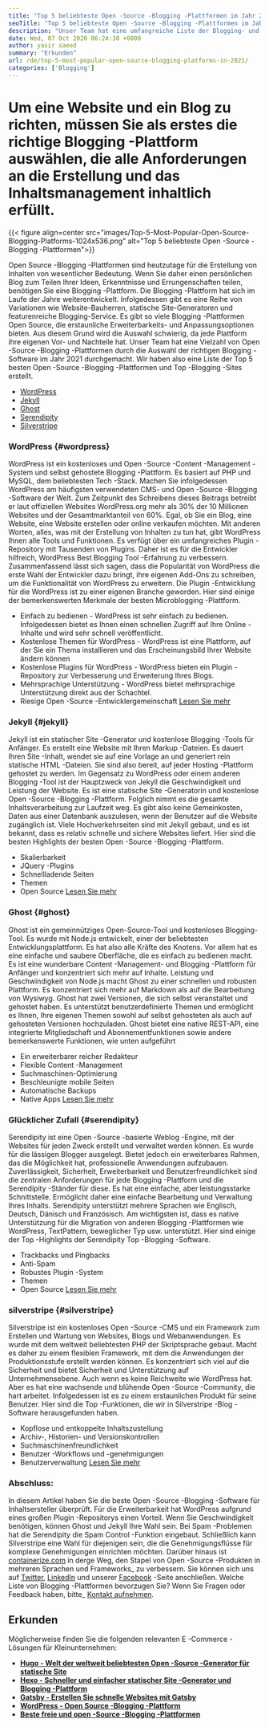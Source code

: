 ```yaml
---
title: "Top 5 beliebteste Open -Source -Blogging -Plattformen im Jahr 2021" 
seoTitle: "Top 5 beliebteste Open -Source -Blogging -Plattformen im Jahr 2021" 
description: "Unser Team hat eine umfangreiche Liste der Blogging- und Content -Management -Tools durchgemacht, und wir haben eine kurzlistete Top 5 Open -Source -Blogging -Plattform." 
date: Wed, 07 Oct 2020 06:24:30 +0000
author: yasir saeed
summary: "Erkunden" 
url: /de/top-5-most-popular-open-source-blogging-platforms-in-2021/
categories: ['Blogging']
---
```


# Um eine Website und ein Blog zu richten, müssen Sie als erstes die richtige Blogging -Plattform auswählen, die alle Anforderungen an die Erstellung und das Inhaltsmanagement inhaltlich erfüllt.

{{< figure align=center src="images/Top-5-Most-Popular-Open-Source-Blogging-Platforms-1024x536.png" alt="Top 5 beliebteste Open -Source -Blogging -Plattformen">}}

Open Source -Blogging -Plattformen sind heutzutage für die Erstellung von Inhalten von wesentlicher Bedeutung. Wenn Sie daher einen persönlichen Blog zum Teilen Ihrer Ideen, Erkenntnisse und Errungenschaften teilen, benötigen Sie eine Blogging -Plattform. Die Blogging -Plattform hat sich im Laufe der Jahre weiterentwickelt. Infolgedessen gibt es eine Reihe von Variationen wie Website-Bauherren, statische Site-Generatoren und featurenreiche Blogging-Service.
Es gibt so viele Blogging -Plattformen Open Source, die erstaunliche Erweiterbarkeits- und Anpassungsoptionen bieten. Aus diesem Grund wird die Auswahl schwierig, da jede Plattform ihre eigenen Vor- und Nachteile hat. Unser Team hat eine Vielzahl von Open -Source -Blogging -Plattformen durch die Auswahl der richtigen Blogging -Software im Jahr 2021 durchgemacht. Wir haben also eine Liste der Top 5 besten Open -Source -Blogging -Plattformen und Top -Blogging -Sites erstellt.
  * [WordPress][1]
  * [Jekyll][2]
  * [Ghost][3]
  * [Serendipity][4]
  * [Silverstripe][5]


###  **WordPress**  {#wordpress}

WordPress ist ein kostenloses und Open -Source -Content -Management -System und selbst gehostete Blogging -Plattform. Es basiert auf PHP und MySQL, dem beliebtesten Tech -Stack. Machen Sie infolgedessen WordPress am häufigsten verwendeten CMS- und Open -Source -Blogging -Software der Welt. Zum Zeitpunkt des Schreibens dieses Beitrags betreibt er laut offiziellen Websites WordPress.org mehr als 30% der 10 Millionen Websites und der Gesamtmarktanteil von 60%.
Egal, ob Sie ein Blog, eine Website, eine Website erstellen oder online verkaufen möchten. Mit anderen Worten, alles, was mit der Erstellung von Inhalten zu tun hat, gibt WordPress Ihnen alle Tools und Funktionen. Es verfügt über ein umfangreiches Plugin -Repository mit Tausenden von Plugins. Daher ist es für die Entwickler hilfreich, WordPress Best Blogging Tool -Erfahrung zu verbessern.
Zusammenfassend lässt sich sagen, dass die Popularität von WordPress die erste Wahl der Entwickler dazu bringt, ihre eigenen Add-Ons zu schreiben, um die Funktionalität von WordPress zu erweitern. Die Plugin -Entwicklung für die WordPress ist zu einer eigenen Branche geworden.
Hier sind einige der bemerkenswerten Merkmale der besten Microblogging -Plattform.
  * Einfach zu bedienen - WordPress ist sehr einfach zu bedienen. Infolgedessen bietet es Ihnen einen schnellen Zugriff auf Ihre Online -Inhalte und wird sehr schnell veröffentlicht.
  * Kostenlose Themen für WordPress - WordPress ist eine Plattform, auf der Sie ein Thema installieren und das Erscheinungsbild Ihrer Website ändern können
  * Kostenlose Plugins für WordPress - WordPress bieten ein Plugin -Repository zur Verbesserung und Erweiterung Ihres Blogs.
  * Mehrsprachige Unterstützung - WordPress bietet mehrsprachige Unterstützung direkt aus der Schachtel.
  * Riesige Open -Source -Entwicklergemeinschaft
    [Lesen Sie mehr][6]


###  **Jekyll**  {#jekyll}

Jekyll ist ein statischer Site -Generator und kostenlose Blogging -Tools für Anfänger. Es erstellt eine Website mit Ihren Markup -Dateien. Es dauert Ihren Site -Inhalt, wendet sie auf eine Vorlage an und generiert rein statische HTML -Dateien. Sie sind also bereit, auf jeder Hosting -Plattform gehostet zu werden.
Im Gegensatz zu WordPress oder einem anderen Blogging -Tool ist der Hauptzweck von Jekyll die Geschwindigkeit und Leistung der Website. Es ist eine statische Site -Generatorin und kostenlose Open -Source -Blogging -Plattform. Folglich nimmt es die gesamte Inhaltsverarbeitung zur Laufzeit weg. Es gibt also keine Gemeinkosten, Daten aus einer Datenbank auszulesen, wenn der Benutzer auf die Website zugänglich ist. Viele Hochverkehrseiten sind mit Jekyll gebaut, und es ist bekannt, dass es relativ schnelle und sichere Websites liefert.
Hier sind die besten Highlights der besten Open -Source -Blogging -Plattform.
  * Skalierbarkeit
  * JQuery -Plugins
  * Schnellladende Seiten
  * Themen
  * Open Source
    [Lesen Sie mehr][7]


###  **Ghost**  {#ghost}

Ghost ist ein gemeinnütziges Open-Source-Tool und kostenloses Blogging-Tool. Es wurde mit Node.js entwickelt, einer der beliebtesten Entwicklungsplattform. Es hat also alle Kräfte des Knotens. Vor allem hat es eine einfache und saubere Oberfläche, die es einfach zu bedienen macht. Es ist eine wunderbare Content -Management- und Blogging -Plattform für Anfänger und konzentriert sich mehr auf Inhalte.
Leistung und Geschwindigkeit von Node.js macht Ghost zu einer schnellen und robusten Plattform. Es konzentriert sich mehr auf Markdown als auf die Bearbeitung von Wysiwyg. Ghost hat zwei Versionen, die sich selbst veranstaltet und gehostet haben. Es unterstützt benutzerdefinierte Themen und ermöglicht es Ihnen, Ihre eigenen Themen sowohl auf selbst gehosteten als auch auf gehosteten Versionen hochzuladen.
Ghost bietet eine native REST-API, eine integrierte Mitgliedschaft und Abonnementfunktionen sowie andere bemerkenswerte Funktionen, wie unten aufgeführt
  * Ein erweiterbarer reicher Redakteur
  * Flexible Content -Management
  * Suchmaschinen-Optimierung
  * Beschleunigte mobile Seiten
  * Automatische Backups
  * Native Apps
    [Lesen Sie mehr][8]


###  **Glücklicher Zufall**  {#serendipity}

Serendipity ist eine Open -Source -basierte Weblog -Engine, mit der Websites für jeden Zweck erstellt und verwaltet werden können. Es wurde für die lässigen Blogger ausgelegt. Bietet jedoch ein erweiterbares Rahmen, das die Möglichkeit hat, professionelle Anwendungen aufzubauen.
Zuverlässigkeit, Sicherheit, Erweiterbarkeit und Benutzerfreundlichkeit sind die zentralen Anforderungen für jede Blogging -Plattform und die Serendipity -Ständer für diese. Es hat eine einfache, aber leistungsstarke Schnittstelle. Ermöglicht daher eine einfache Bearbeitung und Verwaltung Ihres Inhalts.
Serendipity unterstützt mehrere Sprachen wie Englisch, Deutsch, Dänisch und Französisch. Am wichtigsten ist, dass es native Unterstützung für die Migration von anderen Blogging -Plattformen wie WordPress, TextPattern, beweglicher Typ usw. unterstützt.
Hier sind einige der Top -Highlights der Serendipity Top -Blogging -Software.
  * Trackbacks und Pingbacks
  * Anti-Spam
  * Robustes Plugin -System
  * Themen
  * Open Source
    [Lesen Sie mehr][9]


###  **silverstripe**  {#silverstripe}

Silverstripe ist ein kostenloses Open -Source -CMS und ein Framework zum Erstellen und Wartung von Websites, Blogs und Webanwendungen. Es wurde mit dem weltweit beliebtesten PHP der Skriptsprache gebaut. Macht es daher zu einem flexiblen Framework, mit dem die Anwendungen der Produktionsstufe erstellt werden können.
Es konzentriert sich viel auf die Sicherheit und bietet Sicherheit und Unterstützung auf Unternehmensebene. Auch wenn es keine Reichweite wie WordPress hat. Aber es hat eine wachsende und blühende Open -Source -Community, die hart arbeitet. Infolgedessen ist es zu einem erstaunlichen Produkt für seine Benutzer.
Hier sind die Top -Funktionen, die wir in Silverstripe -Blog -Software herausgefunden haben.
  * Kopflose und entkoppelte Inhaltszustellung
  * Archiv-, Historien- und Versionskontrollen
  * Suchmaschinenfreundlichkeit
  * Benutzer -Workflows und -genehmigungen
  * Benutzerverwaltung
    [Lesen Sie mehr][10]

### Abschluss:
In diesem Artikel haben Sie die beste Open -Source -Blogging -Software für Inhaltsersteller überprüft. Für die Erweiterbarkeit hat WordPress aufgrund eines großen Plugin -Repositorys einen Vorteil. Wenn Sie Geschwindigkeit benötigen, können Ghost und Jekyll Ihre Wahl sein. Bei Spam -Problemen hat die Serendipity die Spam Control -Funktion eingebaut. Schließlich kann Silverstripe eine Wahl für diejenigen sein, die die Genehmigungsflüsse für komplexe Genehmigungen einrichten möchten.
Darüber hinaus ist [containerize.com][11] in derge Weg, den Stapel von Open -Source -Produkten in mehreren Sprachen und Frameworks_ zu verbessern. Sie können sich uns auf [Twitter][12], [LinkedIn][13] und unserer [Facebook][14] -Seite anschließen. Welche Liste von Blogging -Plattformen bevorzugen Sie? Wenn Sie Fragen oder Feedback haben, bitte_ [Kontakt aufnehmen][15].

## Erkunden
Möglicherweise finden Sie die folgenden relevanten E -Commerce -Lösungen für Kleinunternehmen:
* [  **Hugo - Welt der weltweit beliebtesten Open -Source -Generator für statische Site**  ][16]
* [  **Hexo - Schneller und einfacher statischer Site -Generator und Blogging -Plattform**  ][17]
* [  **Gatsby - Erstellen Sie schnelle Websites mit Gatsby**  ][18]
*  **[WordPress - Open Source -Blogging -Plattform][19]**  
*  **[Beste freie und open -Source -Blogging -Plattformen][20]**  



 [1]: #wordpress
 [2]: #jekyll
 [3]: #ghost
 [4]: #serendipity
 [5]: #silverstripe
 [6]: https://products.containerize.com/blogging/wordpress
 [7]: https://products.containerize.com/blogging/jekyll
 [8]: https://products.containerize.com/blogging/ghost
 [9]: https://products.containerize.com/blogging/serendipity
 [10]: https://products.containerize.com/blogging/silverstripe
 [11]: https://www.containerize.com/
 [12]: https://twitter.com/containerize_co
 [13]: https://www.linkedin.com/company/containerize/
 [14]: http://facebook.com/containerize
 [15]: mailto:yasir.saeed@aspose.com
 [16]: https://products.containerize.com/blogging/hugo/
 [17]: https://products.containerize.com/blogging/hexo/
 [18]: https://products.containerize.com/blogging/gatsby/
 [19]: https://products.containerize.com/blogging/wordpress/
 [20]: https://products.containerize.com/blogging/
